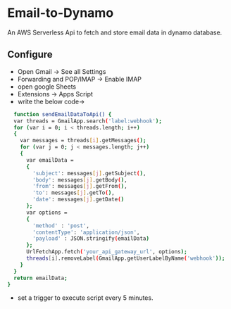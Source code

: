 
# Email-to-Dynamo

An AWS Serverless Api to fetch and store email data in dynamo database.


## Configure

 - Open Gmail -> See all Settings
 - Forwarding and POP/IMAP -> Enable IMAP
 - open google Sheets 
 - Extensions -> Apps Script
 - write the below code->
 


```bash
  function sendEmailDataToApi() {
  var threads = GmailApp.search('label:webhook');
  for (var i = 0; i < threads.length; i++) 
  {
    var messages = threads[i].getMessages();
    for (var j = 0; j < messages.length; j++) 
    {
      var emailData = 
      {
        'subject': messages[j].getSubject(),
        'body': messages[j].getBody(),
        'from': messages[j].getFrom(),
        'to': messages[j].getTo(),
        'date': messages[j].getDate()
      };
      var options = 
      {
        'method' : 'post',
        'contentType': 'application/json',
        'payload' : JSON.stringify(emailData)
      };
      UrlFetchApp.fetch('your_api_gateway_url', options);
      threads[i].removeLabel(GmailApp.getUserLabelByName('webhook'));
    }
  }
  return emailData;
}
```

- set a trigger to execute script every 5 minutes. 
